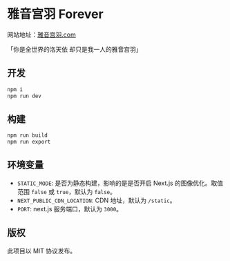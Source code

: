 # 雅音宫羽 Forever
网站地址：[雅音宫羽.com](https://xn--3bt625flzps8a.com)

「你是全世界的洛天依 却只是我一人的雅音宫羽」

## 开发
```bash
npm i
npm run dev
```

## 构建
```bash
npm run build
npm run export
```

## 环境变量

 * `STATIC_MODE`: 是否为静态构建，影响的是是否开启 Next.js 的图像优化。取值范围 `false` 或 `true`，默认为 `false`。
 * `NEXT_PUBLIC_CDN_LOCATION`: CDN 地址，默认为 `/static`。
 * `PORT`: next.js 服务端口，默认为 `3000`。

## 版权
此项目以 MIT 协议发布。


